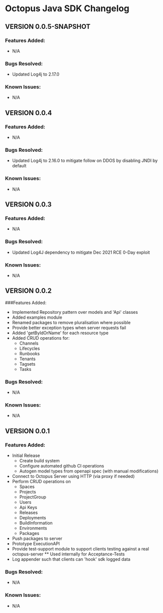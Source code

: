 # Octopus Java SDK Changelog

## VERSION 0.0.5-SNAPSHOT
### Features Added:
* N/A

### Bugs Resolved:
* Updated Log4j to 2.17.0

### Known Issues:
* N/A

## VERSION 0.0.4
### Features Added:
* N/A

### Bugs Resolved:
* Updated Log4j to 2.16.0 to mitigate follow on DDOS by disabling JNDI by default

### Known Issues:
* N/A

## VERSION 0.0.3
### Features Added:
* N/A

### Bugs Resolved:
* Updated Log4J dependency to mitigate Dec 2021 RCE 0-Day exploit

### Known Issues:
* N/A

## VERSION 0.0.2
###Features Added:
* Implemented Repository pattern over models and 'Api' classes
* Added examples module
* Renamed packages to remove pluralisation where possible
* Provide better exception types when server requests fail
* Added 'getByIdOrName' for each resource type
* Added CRUD operations for:
  * Channels
  * Lifecycles 
  * Runbooks 
  * Tenants 
  * Tagsets
  * Tasks

### Bugs Resolved:
* N/A

### Known Issues:
* N/A

## VERSION 0.0.1
### Features Added:
* Initial Release
  * Create build system
  * Configure automated github CI operations
  * Autogen model types from openapi spec (with manual modifications)
* Connect to Octopus Server using HTTP (via proxy if needed)
* Perform CRUD operations on
  * Spaces
  * Projects
  * ProjectGroup
  * Users
  * Api Keys
  * Releases
  * Deployments
  * BuildInformation
  * Environments
  * Packages
* Push packages to server
* Prototype ExecutionAPI
* Provide test-support module to support clients testing against a real octopus-server
** Used internally for Acceptance-Tests
* Log appender such that clients can 'hook' sdk logged data

### Bugs Resolved:
* N/A

### Known Issues:
* N/A

